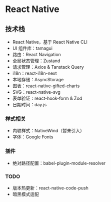 # React Native

## 技术栈

- React Native，基于 React Native CLI
- UI 组件库：tamagui
- 路由：React Navigation
- 全局状态管理：Zustand
- 请求管理：Axios & Tanstack Query
- i18n：react-i18n-next
- 本地存储：AsyncStorage
- 图表：react-native-gifted-charts
- SVG：react-native-svg
- 表单验证：react-hook-form & Zod
- 日期时间：day.js

### 样式相关

- 内联样式：NativeWind（暂未引入）
- 字体：Google Fonts

### 插件

- 绝对路径配置：babel-plugin-module-resolver

### TODO

- 版本热更新：react-native-code-push
- 暗黑模式适配
